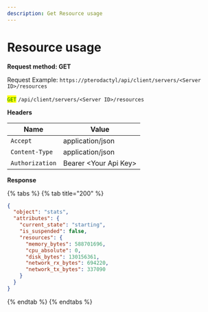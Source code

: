 ```yaml
---
description: Get Resource usage
---
```


# Resource usage

**Request method: GET**

Request Example: `https://pterodactyl/api/client/servers/<Server ID>/resources`

<mark style="color:green;">`GET`</mark> `/api/client/servers/<Server ID>/resources`

**Headers**

| Name            | Value                  |
| --------------- | ---------------------- |
| `Accept`        | application/json       |
| `Content-Type`  | application/json       |
| `Authorization` | Bearer \<Your Api Key> |

**Response**

{% tabs %}
{% tab title="200" %}
```json
{
  "object": "stats",
  "attributes": {
    "current_state": "starting",
    "is_suspended": false,
    "resources": {
      "memory_bytes": 588701696,
      "cpu_absolute": 0,
      "disk_bytes": 130156361,
      "network_rx_bytes": 694220,
      "network_tx_bytes": 337090
    }
  }
}
```
{% endtab %}
{% endtabs %}
